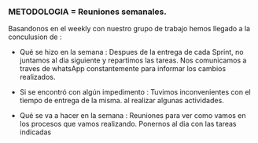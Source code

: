 ### METODOLOGIA = Reuniones semanales.
 
Basandonos en el weekly con nuestro grupo de trabajo hemos llegado a la conculusion de :


*  Qué se hizo en la semana :
 Despues de la entrega de cada Sprint, no juntamos al dia siguiente y repartimos las tareas.
 Nos comunicamos a traves de whatsApp constantemente para informar los cambios realizados.

* Si se encontró con algún impedimento :
 Tuvimos inconvenientes con el tiempo de entrega de la misma.
 al realizar algunas actividades.

* Qué se va a hacer en la semana :
 Reuniones para ver como vamos en los procesos que vamos realizando.
 Ponernos al dia con las tareas indicadas
 


